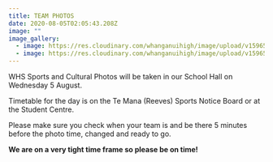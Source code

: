 ```yaml
---
title: TEAM PHOTOS
date: 2020-08-05T02:05:43.208Z
image: ""
image_gallery:
  - image: https://res.cloudinary.com/whanganuihigh/image/upload/v1596521407/Events/page_1.jpg
  - image: https://res.cloudinary.com/whanganuihigh/image/upload/v1596521426/Events/page_2.jpg
---
```

WHS Sports and Cultural Photos will be taken in our School Hall on Wednesday 5 August.

Timetable for the day is on the Te Mana (Reeves) Sports Notice Board or at the Student Centre. 

Please make sure you check when your team is and be there 5 minutes before the photo time, changed and ready to go. 

**We are on a very tight time frame so please be on time!**

